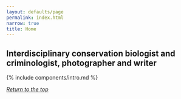 ```yaml
---
layout: defaults/page
permalink: index.html
narrow: true
title: Home
---
```

<a id="top"></a>
## Interdisciplinary conservation biologist and criminologist, photographer and writer

{% include components/intro.md %}

<a href="#top"><i>Return to the top</i></a>